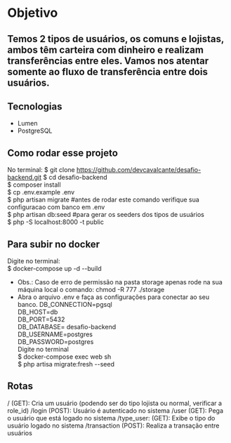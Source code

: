 # Objetivo

Temos 2 tipos de usuários, os comuns e lojistas, ambos têm carteira com dinheiro e realizam transferências entre eles. Vamos nos atentar somente ao fluxo de transferência entre dois usuários.
- 

## Tecnologias

- Lumen
- PostgreSQL

## Como rodar esse projeto
No terminal:
$ git clone https://github.com/devcavalcante/desafio-backend.git
$ cd desafio-backend <br>
$ composer install <br>
$ cp .env.example .env <br>
$ php artisan migrate #antes de rodar este comando verifique sua configuracao com banco em .env <br>
$ php artisan db:seed #para gerar os seeders dos tipos de usuários <br>
$ php -S localhost:8000 -t public <br>

## Para subir no docker
Digite no terminal: <br>
$ docker-compose up -d --build <br>
- Obs.: Caso de erro de permissão na pasta storage apenas rode na sua máquina local o comando: chmod -R 777 ./storage 
- Abra o arquivo .env e faça as configurações para conectar ao seu banco.
DB_CONNECTION=pgsql  
DB_HOST=db  
DB_PORT=5432  
DB_DATABASE= desafio-backend  
DB_USERNAME=postgres  
DB_PASSWORD=postgres <br>
Digite no terminal <br>
$ docker-compose exec web sh <br>
$ php artisa migrate:fresh --seed

## Rotas
/ (GET): Cria um usuário (podendo ser do tipo lojista ou normal, verificar a role_id)
/login (POST): Usuário é autenticado no sistema
/user (GET): Pega o usuário que está logado no sistema
/type_user: (GET): Exibe o tipo do usuário logado no sistema
/transaction (POST): Realiza a transação entre usuários